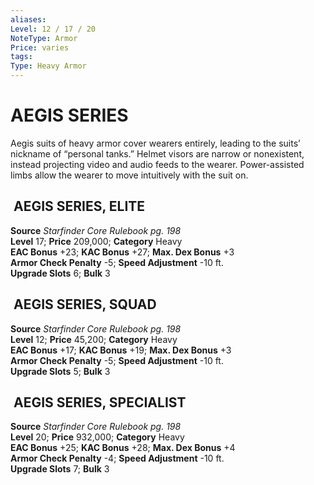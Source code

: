 ```yaml
---
aliases: 
Level: 12 / 17 / 20
NoteType: Armor
Price: varies
tags: 
Type: Heavy Armor
---
```

# AEGIS SERIES
Aegis suits of heavy armor cover wearers entirely, leading to the suits’ nickname of “personal tanks.” Helmet visors are narrow or nonexistent, instead projecting video and audio feeds to the wearer. Power-assisted limbs allow the wearer to move intuitively with the suit on.  

##  AEGIS SERIES, ELITE

**Source** _Starfinder Core Rulebook pg. 198_  
**Level** 17; **Price** 209,000; **Category** Heavy  
**EAC Bonus** +23; **KAC Bonus** +27; **Max. Dex Bonus** +3  
**Armor Check Penalty** -5; **Speed Adjustment** -10 ft.  
**Upgrade Slots** 6; **Bulk** 3

##  AEGIS SERIES, SQUAD

**Source** _Starfinder Core Rulebook pg. 198_  
**Level** 12; **Price** 45,200; **Category** Heavy  
**EAC Bonus** +17; **KAC Bonus** +19; **Max. Dex Bonus** +3  
**Armor Check Penalty** -5; **Speed Adjustment** -10 ft.  
**Upgrade Slots** 5; **Bulk** 3

##  AEGIS SERIES, SPECIALIST

**Source** _Starfinder Core Rulebook pg. 198_  
**Level** 20; **Price** 932,000; **Category** Heavy  
**EAC Bonus** +25; **KAC Bonus** +28; **Max. Dex Bonus** +4  
**Armor Check Penalty** -4; **Speed Adjustment** -10 ft.  
**Upgrade Slots** 7; **Bulk** 3